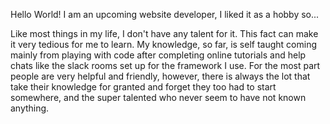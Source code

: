 
Hello World!
I am an upcoming website developer, I liked it as a hobby so...

Like most things in my life, I don't have any talent for it. This fact can make it very tedious for me to learn. My knowledge, so far, is self taught coming mainly from playing with code after completing online tutorials and help chats like the slack rooms set up for the framework I use. For the most part people are very helpful and friendly, however, there is always the lot that take their knowledge for granted and forget they too had to start somewhere, and the super talented who never seem to have not known anything.
